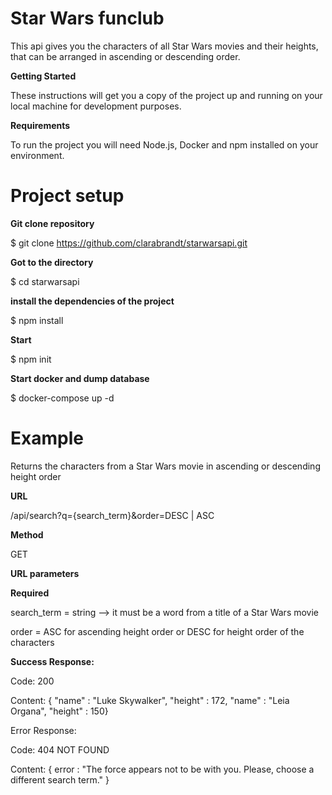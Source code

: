 # Star Wars funclub
This api gives you the characters of all Star Wars movies and their heights, that can be arranged in ascending or descending order. 

**Getting Started**

These instructions will get you a copy of the project up and running on your local machine for development purposes.

**Requirements**

To run the project you will need Node.js, Docker and npm installed on your environment.

# Project setup

**Git clone repository**

$ git clone https://github.com/clarabrandt/starwarsapi.git

**Got to the directory**

$ cd starwarsapi

**install the dependencies of the project**

$ npm install

**Start**

$ npm init

**Start docker and dump database**

$ docker-compose up -d

# Example

Returns the characters from a Star Wars movie in ascending or descending height order

**URL**

/api/search?q={search_term}&order=DESC | ASC

**Method**

GET

**URL parameters**

**Required**

search_term = string --> it must be a word from a title of a Star Wars movie

order = ASC for ascending height order or DESC for height order of the characters 

**Success Response:**

Code: 200 

Content: { "name" : "Luke Skywalker", "height" : 172,  "name" : "Leia Organa", "height" : 150}

Error Response:

Code: 404 NOT FOUND 

Content: { error : "The force appears not to be with you. Please, choose a different search term." }

